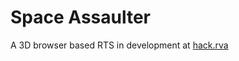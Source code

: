 # Space Assaulter

A 3D browser based RTS in development at [hack.rva](http://www.hackrva.org/blog/)

